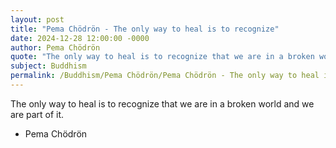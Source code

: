 ```yaml
---
layout: post
title: "Pema Chödrön - The only way to heal is to recognize"
date: 2024-12-28 12:00:00 -0000
author: Pema Chödrön
quote: "The only way to heal is to recognize that we are in a broken world and we are part of it."
subject: Buddhism
permalink: /Buddhism/Pema Chödrön/Pema Chödrön - The only way to heal is to recognize
---
```


The only way to heal is to recognize that we are in a broken world and we are part of it.

- Pema Chödrön
